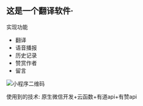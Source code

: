 ## 这是一个翻译软件·

实现功能
- 翻译
- 语音播报
- 历史记录
- 赞赏作者
- 留言

![小程序二维码](https://user-images.githubusercontent.com/19233912/52555675-58ccdf80-2e25-11e9-9356-fd1993802bc0.jpg)

使用到的技术:
原生微信开发+云函数+有道api+有赞api
